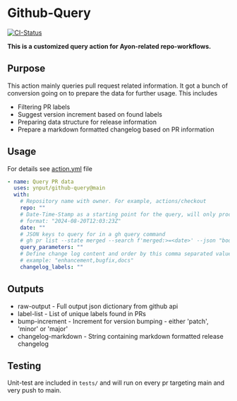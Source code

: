 # Github-Query

[![CI-Status](https://github.com/ynput/github-query/actions/workflows/action-ci.yml/badge.svg)](https://github.com/ynput/github-query/actions/workflows/action-ci.yml)

**This is a customized query action for Ayon-related repo-workflows.**

## Purpose

This action mainly queries pull request related information.
It got a bunch of conversion going on to prepare the data for further usage. This includes

* Filtering PR labels
* Suggest version increment based on found labels
* Preparing data structure for release information
* Prepare a markdown formatted changelog based on PR information

## Usage

For details see [action.yml](https://github.com/ynput/github-query/blob/main/action.yml) file

```yaml
- name: Query PR data
  uses: ynput/github-query@main
  with:
    # Repository name with owner. For example, actions/checkout
    repo: ""
    # Date-Time-Stamp as a starting point for the query, will only process merged PRs newer then that date
    # format: "2024-08-20T12:03:23Z"
    date: ""
    # JSON keys to query for in a gh query command
    # gh pr list --state merged --search f'merged:>=<date>' --json "body,labels,title,id,number,url" --repo <repo_name>
    query_parameters: ""
    # Define change log content and order by this comma separated value string
    # example: "enhancement,bugfix,docs"
    changelog_labels: ""
```

## Outputs

* raw-output - Full output json dictionary from github api
* label-list - List of unique labels found in PRs
* bump-increment - Increment for version bumping - either 'patch', 'minor' or 'major'
* changelog-markdown - String containing markdown formatted release changelog

## Testing

Unit-test are included in `tests/` and will run on every pr targeting main and very push to main.
